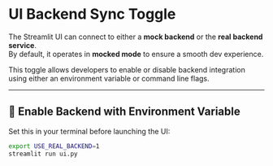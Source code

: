 <!--
STRICTLY A SOCIAL MEDIA PLATFORM
Intellectual Property & Artistic Inspiration
Legal & Ethical Safeguards
-->

# UI Backend Sync Toggle

The Streamlit UI can connect to either a **mock backend** or the **real backend service**.  
By default, it operates in **mocked mode** to ensure a smooth dev experience.

This toggle allows developers to enable or disable backend integration using either an environment variable or command line flags.

---

## 🔧 Enable Backend with Environment Variable

Set this in your terminal before launching the UI:

```bash
export USE_REAL_BACKEND=1
streamlit run ui.py
